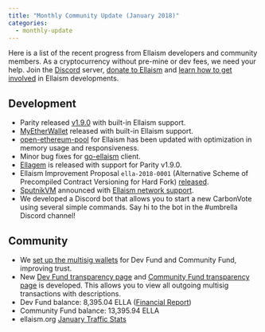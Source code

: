 ```yaml
---
title: "Monthly Community Update (January 2018)"
categories:
  - monthly-update
---
```


Here is a list of the recent progress from Ellaism developers and community members. As a cryptocurrency without pre-mine or dev fees, we need your help. Join the [Discord](https://discord.gg/gz9tURY) server, [donate to Ellaism](https://ellaism.org/donate) and [learn how to get involved](https://github.com/ellaism/meta) in Ellaism developments.

## Development

* Parity released [v1.9.0](https://github.com/paritytech/parity/releases/tag/v1.9.0) with built-in Ellaism support.
* [MyEtherWallet](https://myetherwallet.com/) released with built-in Ellaism support.
* [open-ethereum-pool](https://github.com/ellaism/open-ethereum-pool) for Ellaism has been updated with optimization in memory usage and responsiveness.
* Minor bug fixes for [go-ellaism](https://github.com/ellaism/go-ellaism) client.
* [Ellagem](https://github.com/ellaism-io/ellagem) is released with support for Parity v1.9.0.
* Ellaism Improvement Proposal `ella-2018-0001` (Alternative Scheme of Precompiled Contract Versioning for Hard Fork) [released](https://github.com/ellaism/specs/blob/master/specs/2018-0001-precompiled-contract-version.md).
* [SputnikVM](https://github.com/ethereumproject/sputnikvm) announced with [Ellaism network support](https://twitter.com/sorpaas/status/958668301294424064).
* We developed a Discord bot that allows you to start a new CarbonVote using several simple commands. Say hi to the bot in the #umbrella Discord channel!

## Community

* We [set up the multisig wallets](https://github.com/ellaism/meta/tree/master/multisig) for Dev Fund and Community Fund, improving trust.
* New [Dev Fund transparency page](https://transparency.ellaism.org/dev/) and [Community Fund transparency page](https://transparency.ellaism.org/community/) is developed. This allows you to view all outgoing multisig transactions with descriptions.
* Dev Fund balance: 8,395.04 ELLA ([Financial Report](https://github.com/ellaism/meta/blob/master/finance/2018-01.md))
* Community Fund balance: 13,395.94 ELLA
* ellaism.org [January Traffic Stats](https://www.reddit.com/r/ellaism/comments/7ubq8q/ellaismorg_january_traffic_stats/)
